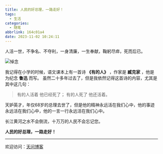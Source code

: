 ```yaml
---
title: 人民的好总理，一路走好！
tags:
  - 生活
categories:
  - 随笔
abbrlink: 164c01a4
date: 2023-11-02 10:24:11
---
```


人活一世，不争名、不夺利，一身清廉，一生奉献，鞠躬尽瘁，死而后已。

![悼念](https://tiven.cn/static/img/mourn-kq-oa0N1gjb.jpg)

<!-- more -->

我记得在小学的时候，语文课本上有一首诗 **《有的人》** ，作家是 **臧克家** ，他是为纪念 **鲁迅** 而写。
虽然二十多年过去了，但是我依然记得这首诗的内容，尤其是其中这几句：

>有的人活着
他已经死了；
有的人死了
他还活着。

天妒英才，年仅68岁的总理去世了，但是他的精神永远活在我们心中，他的事迹永远活在我们心中，他的一言一行永远活在我们心中。

长江黄河之水不会倒流，十万万的人民不会忘记您。

**人民的好总理，一路走好！**

---

欢迎访问：[天问博客](https://tiven.cn/p/164c01a4/ "天问博客-专注于大前端技术")

